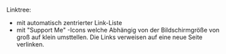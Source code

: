 Linktree: 
- mit automatisch zentrierter Link-Liste
- mit "Support Me" -Icons welche Abhängig von der Bildschirmgröße von groß auf klein umsttellen.
Die Links verweisen auf eine neue Seite verlinken.